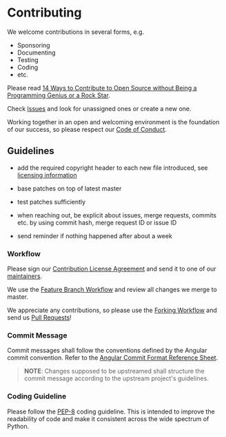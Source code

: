 <!--- Copyright 2021 Siemens AG -->
<!--- SPDX-License-Identifier: MIT -->
# Contributing

We welcome contributions in several forms, e.g.

* Sponsoring
* Documenting
* Testing
* Coding
* etc.

Please read [14 Ways to Contribute to Open Source without Being a Programming Genius or a Rock Star](https://smartbear.com/blog/test-and-monitor/14-ways-to-contribute-to-open-source-without-being/ ).

Check [Issues](https://github.com/siemens/simatic-ai-launcher/issues) and look for
unassigned ones or create a new one.

Working together in an open and welcoming environment is the foundation of our
success, so please respect our [Code of Conduct](../CODE_OF_CONDUCT.md).

## Guidelines

- add the required copyright header to each new file introduced, see
  [licensing information](../LICENSE.md)

- base patches on top of latest master

- test patches sufficiently

- when reaching out, be explicit about issues, merge requests, commits etc. by using commit hash, merge request ID or issue ID

- send reminder if nothing happened after about a week

### Workflow

Please sign our [Contribution License Agreement](../Siemens_CLA_1.1.pdf) and send it to one of our [maintainers](../MAINTAINERS.md). 

We use the
[Feature Branch Workflow](https://www.atlassian.com/git/tutorials/comparing-workflows/feature-branch-workflow)
and review all changes we merge to master.

We appreciate any contributions, so please use the [Forking Workflow](https://www.atlassian.com/git/tutorials/comparing-workflows/forking-workflow)
and send us [Pull Requests](https://docs.github.com/en/github/collaborating-with-issues-and-pull-requests/about-pull-requests)!

### Commit Message

Commit messages shall follow the conventions defined by the Angular commit convention. Refer to the [Angular Commit Format Reference Sheet](https://gist.github.com/brianclements/841ea7bffdb01346392c).

> **NOTE**: Changes supposed to be upstreamed shall structure the commit message
> according to the upstream project's guidelines.

### Coding Guideline
Please follow the [PEP-8](https://www.python.org/dev/peps/pep-0008/) coding guideline. This is intended to improve the readability of code and make it consistent across the wide spectrum of Python.
